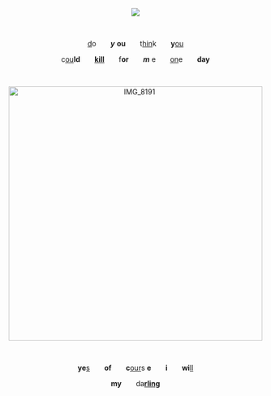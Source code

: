 <div align="center">


![](https://komarev.com/ghpvc/?username=ryvnq&label=visitors&color=lightgrey)

⠀ ⠀ ⠀ 
⠀ ⠀ ⠀ 
⠀ ⠀ ⠀ 
⠀ ⠀ ⠀ 

<ins>d</ins>o⠀ ⠀ ***y*** **ou**⠀ ⠀ t<ins>hin</ins>k⠀ ⠀ **y**<ins>ou</ins>

c<ins>ou</ins>**ld**⠀ ⠀ <ins>**kill**</ins>⠀ ⠀ f**or**⠀ ⠀ ***m*** e⠀ ⠀ <ins>on</ins>e⠀ ⠀ **day**

⠀ ⠀ ⠀ 
⠀ ⠀ ⠀ 
⠀ ⠀ ⠀ 

<img width="500" height="500" alt="IMG_8191" src="https://github.com/user-attachments/assets/ffc92281-9014-4a52-af10-ed063854c432" />

⠀ ⠀ ⠀ 
⠀ ⠀ ⠀ 
⠀ ⠀ ⠀ 
⠀ ⠀ ⠀ 

**ye**<ins>s</ins>⠀ ⠀ **of**⠀ ⠀ **c**<ins>our</ins>s **e**⠀ ⠀ **i**⠀ ⠀ **wi**<ins>ll</ins>

**my**⠀ ⠀ da<ins>**rling**</ins>
